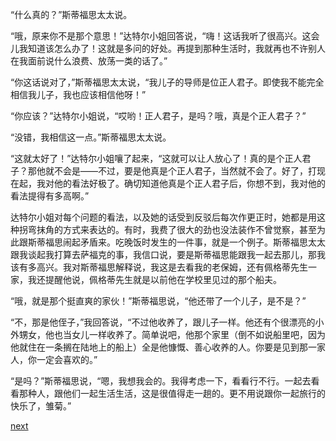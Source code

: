 
“什么真的？”斯蒂福思太太说。

“哦，原来你不是那个意思！”达特尔小姐回答说，“嗨！这话我听了很高兴。这会儿我知道该怎么办了！这就是多问的好处。再提到那种生活时，我就再也不许别人在我面前说什么浪费、放荡一类的话了。”

“你这话说对了，”斯蒂福思太太说，“我儿子的导师是位正人君子。即使我不能完全相信我儿子，我也应该相信他呀！”

“你应该？”达特尔小姐说，“哎哟！正人君子，是吗？哦，真是个正人君子？”

“没错，我相信这一点。”斯蒂福思太太说。

“这就太好了！”达特尔小姐嚷了起来，“这就可以让人放心了！真的是个正人君子？那他就不会是——不过，要是他真是个正人君子，当然就不会了。好了，打现在起，我对他的看法好极了。确切知道他真是个正人君子后，你想不到，我对他的看法提得有多高啊。”

达特尔小姐对每个问题的看法，以及她的话受到反驳后每次作更正时，她都是用这种拐弯抹角的方式来表达的。有时，我费了很大的劲也没法装作不曾觉察，甚至为此跟斯蒂福思闹起矛盾来。吃晚饭时发生的一件事，就是一个例子。斯蒂福思太太跟我谈起我打算去萨福克的事，我信口说，要是斯蒂福思能跟我一起去那儿，那我该有多高兴。我对斯蒂福思解释说，我这是去看我的老保姆，还有佩格蒂先生一家，我还提醒他说，佩格蒂先生就是以前他在学校里见过的那个船夫。

“哦，就是那个挺直爽的家伙！”斯蒂福思说，“他还带了一个儿子，是不是？”

“不，那是他侄子，”我回答说，“不过他收养了，跟儿子一样。他还有个很漂亮的小外甥女，他也当女儿一样收养了。简单说吧，他那个家里（倒不如说船里吧，因为他就住在一条搁在陆地上的船上）全是他慷慨、善心收养的人。你要是见到那一家人，你一定会喜欢的。”

“是吗？”斯蒂福思说，“嗯，我想我会的。我得考虑一下，看看行不行。一起去看看那种人，跟他们一起生活生活，这是很值得走一趟的。更不用说跟你一起旅行的快乐了，雏菊。”

[next](page264.md)